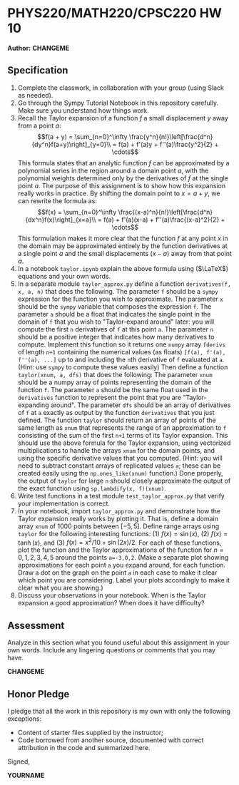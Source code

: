 
# PHYS220/MATH220/CPSC220 HW 10

**Author:** **CHANGEME**

## Specification

1. Complete the classwork, in collaboration with your group (using Slack as needed).
1. Go through the Sympy Tutorial Notebook in this repository carefully. Make sure you understand how things work.
1. Recall the Taylor expansion of a function $f$ a small displacement $y$ away from a point $a$: $$f(a + y) = \sum_{n=0}^\infty \frac{y^n}{n!}\left[\frac{d^n}{dy^n}f(a+y)\right]_{y=0}\\ = f(a) + f'(a)y + f''(a)\frac{y^2}{2} + \cdots$$ This formula states that an analytic function $f$ can be approximated by a polynomial series in the region around a domain point $a$, with the polynomial weights determined only by the derivatives of $f$ at the single point $a$. The purpose of this assignment is to show how this expansion really works in practice. By shifting the domain point to $x = a + y$, we can rewrite the formula as: $$f(x) = \sum_{n=0}^\infty \frac{(x-a)^n}{n!}\left[\frac{d^n}{dx^n}f(x)\right]_{x=a}\\ = f(a) + f'(a)(x-a) + f''(a)\frac{(x-a)^2}{2} + \cdots$$ This formulation makes it more clear that the function $f$ at any point $x$ in the domain may be approximated entirely by the function derivatives at a single point $a$ and the small displacements $(x-a)$ away from that point $a$.
1. In a notebook ```taylor.ipynb``` explain the above formula using ($\LaTeX$) equations and your own words.
1. In a separate module ```taylor_approx.py``` define a function ```derivatives(f, x, a, n)``` that does the following. The parameter `f` should be a `sympy` expression for the function you wish to approximate. The parameter `x` should be the `sympy` variable that composes the expression `f`. The parameter `a` should be a float that indicates the single point in the domain of `f` that you wish to "Taylor-expand around" later: you will compute the first `n` derivatives of `f` at this point `a`. The parameter `n` should be a positive integer that indicates how many derivatives to compute. Implement this function so it returns one `numpy` array `fderivs` of length `n+1` containing the numerical values (as floats) `[f(a), f'(a), f''(a), ...]` up to and including the `n`th derivative of `f` evaluated at `a`. (Hint: use `sympy` to compute these values easily) Then define a function ```taylor(xnum, a, dfs)``` that does the following: The parameter `xnum` should be a numpy array of points representing the domain of the function `f`. The parameter `a` should be the same float used in the `derivatives` function to represent the point that you are "Taylor-expanding around". The parameter `dfs` should be an array of derivatives of `f` at `a` exactly as output by the function ```derivatives``` that you just defined. The function `taylor` should return an array of points of the same length as `xnum` that represents the range of an approximation to `f` consisting of the sum of the first `n+1` terms of its Taylor expansion. This should use the above formula for the Taylor expansion, using vectorized multiplications to handle the arrays `xnum` for the domain points, and using the specific derivative values that you computed. (Hint: you will need to subtract constant arrays of replicated values `a`; these can be created easily using the `np.ones_like(xnum)` function.) Done properly, the output of `taylor` for large `n` should closely approximate the output of the exact function using `sp.lambdify(x, f)(xnum)`.
1. Write test functions in a test module ```test_taylor_approx.py``` that verify your implementation is correct.
1. In your notebook, import `taylor_approx.py` and demonstrate how the Taylor expansion really works by plotting it. That is, define a domain array `xnum` of $1000$ points between $[-5,5]$. Define range arrays using `taylor` for the following interesting functions: (1) $f(x) = \sin(x)$, (2) $f(x) = \tanh(x)$, and (3) $f(x) = x^2/10 + \sin(2x)/2$. For each of these functions, plot the function and the Taylor approximations of the function for $n=0,1,2,3,4,5$ around the points `a=-3,0,2`. (Make a separate plot showing approximations for each point `a` you expand around, for each function. Draw a dot on the graph on the point `a` in each case to make it clear which point you are considering. Label your plots accordingly to make it clear what you are showing.)
1. Discuss your observations in your notebook. When is the Taylor expansion a good approximation? When does it have difficulty?

## Assessment

Analyze in this section what you found useful about this assignment in your own words. Include any lingering questions or comments that you may have.

**CHANGEME**

## Honor Pledge

I pledge that all the work in this repository is my own with only the following exceptions:

* Content of starter files supplied by the instructor;
* Code borrowed from another source, documented with correct attribution in the code and summarized here.

Signed,

**YOURNAME**
